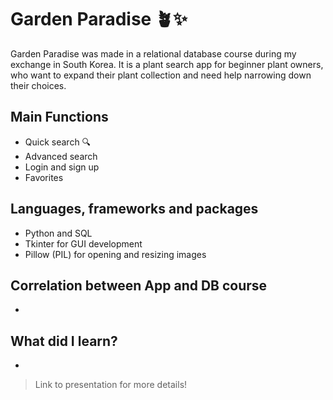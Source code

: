 # Garden Paradise 🪴✨
Garden Paradise was made in a relational database course during my exchange in South Korea. It is a plant search app for beginner plant owners, who want to expand their plant collection and need help narrowing down their choices. 

## Main Functions
- Quick search 🔍
- Advanced search
- Login and sign up
- Favorites

## Languages, frameworks and packages
- Python and SQL
- Tkinter for GUI development
- Pillow (PIL) for opening and resizing images

## Correlation between App and DB course
-

## What did I learn?
-

> Link to presentation for more details! 
